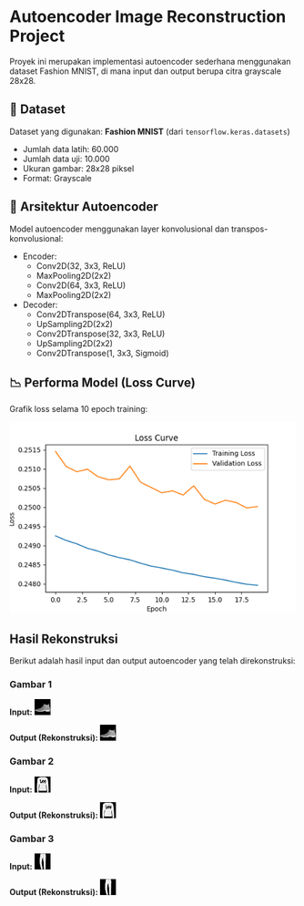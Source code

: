 
# Autoencoder Image Reconstruction Project

Proyek ini merupakan implementasi autoencoder sederhana menggunakan dataset Fashion MNIST, di mana input dan output berupa citra grayscale 28x28.

## 📁 Dataset
Dataset yang digunakan: **Fashion MNIST** (dari `tensorflow.keras.datasets`)
- Jumlah data latih: 60.000
- Jumlah data uji: 10.000
- Ukuran gambar: 28x28 piksel
- Format: Grayscale

## 🧠 Arsitektur Autoencoder
Model autoencoder menggunakan layer konvolusional dan transpos-konvolusional:
- Encoder:
  - Conv2D(32, 3x3, ReLU)
  - MaxPooling2D(2x2)
  - Conv2D(64, 3x3, ReLU)
  - MaxPooling2D(2x2)
- Decoder:
  - Conv2DTranspose(64, 3x3, ReLU)
  - UpSampling2D(2x2)
  - Conv2DTranspose(32, 3x3, ReLU)
  - UpSampling2D(2x2)
  - Conv2DTranspose(1, 3x3, Sigmoid)

## 📉 Performa Model (Loss Curve)
Grafik loss selama 10 epoch training:

![Loss Curve](assets/loss_curve.png)

## Hasil Rekonstruksi
Berikut adalah hasil input dan output autoencoder yang telah direkonstruksi:

### Gambar 1
**Input:**
![Input Image 1](assets/input1.png)

**Output (Rekonstruksi):**
![Output Image 1](assets/output1.png)

### Gambar 2
**Input:**
![Input Image 2](assets/input2.png)

**Output (Rekonstruksi):**
![Output Image 2](assets/output2.png)

### Gambar 3
**Input:**
![Input Image 3](assets/input3.png)

**Output (Rekonstruksi):**
![Output Image 3](assets/output3.png)
